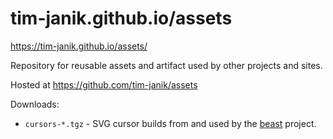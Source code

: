 # tim-janik.github.io/assets

https://tim-janik.github.io/assets/

Repository for reusable assets and artifact used by other projects and sites.

Hosted at https://github.com/tim-janik/assets

Downloads:
* `cursors-*.tgz` - SVG cursor builds from and used by the [beast](https://github.com/tim-janik/beast) project.
